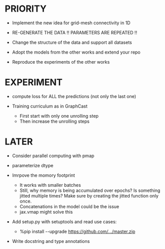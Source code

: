 # PRIORITY

- Implement the new idea for grid-mesh connectivity in 1D

- RE-GENERATE THE DATA !! PARAMETERS ARE REPEATED !!
- Change the structure of the data and support all datasets

- Adopt the models from the other works and extend your repo
- Reproduce the experiments of the other works

# EXPERIMENT

- compute loss for ALL the predictions (not only the last one)


- Training curriculum as in GraphCast
    - First start with only one unrolling step
    - Then increase the unrolling steps

# LATER

- Consider parallel computing with pmap

- parameterize dtype

- Imrpove the momory footprint
    - It works with smaller batches
    - Still, why memory is being accumulated over epochs? Is something jitted multiple times? Make sure by creating the jitted function only once.
    - Concatenations in the model could be the issue
    - jax.vmap might solve this

- Add setup.py with setuptools and read use cases:
    - %pip install --upgrade https://github.com/.../master.zip

- Write docstring and type annotations
